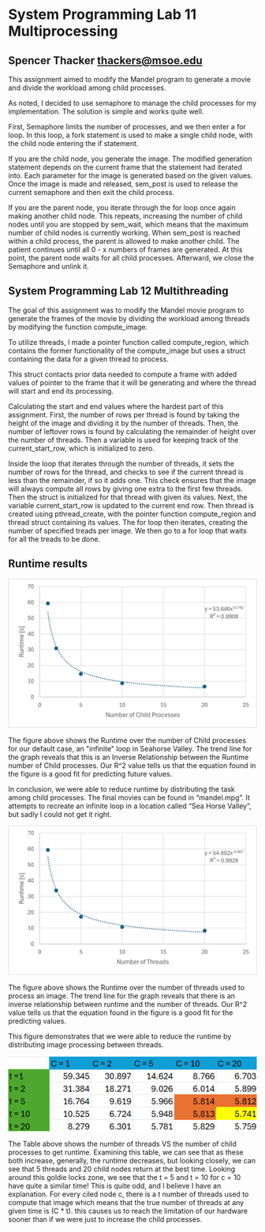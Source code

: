 # System Programming Lab 11 Multiprocessing
## Spencer Thacker <thackers@msoe.edu>

This assignment aimed to modify the Mandel program to generate a movie and divide the workload among child processes.


As noted, I decided to use semaphore to manage the child processes for my implementation. The solution is simple and works quite well.


First, Semaphore limits the number of processes, and we then enter a for loop. In this loop, a fork statement is used to make a single child node, with the child node entering the if statement.


If you are the child node, you generate the image. The modified generation statement depends on the current frame that the statement had iterated into. Each parameter for the image is generated based on the given values. Once the image is made and released, sem_post is used to release the current semaphore and then exit the child process.


If you are the parent node, you iterate through the for loop once again making another child node. This repeats, increasing the number of child nodes until you are stopped by sem_wait, which means that the maximum number of child nodes is currently working. When sem_post is reached within a child process, the parent is allowed to make another child. The patient continues until all 0 - x numbers of frames are generated. At this point, the parent node waits for all child processes. Afterward, we close the Semaphore and unlink it.


## System Programming Lab 12  Multithreading

The goal of this assignment was to modify the Mandel movie program to generate the frames of the movie by dividing the workload among threads by modifying the function compute_image.


To utilize threads, I made a pointer function called compute_region, which contains the former functionality of the compute_image but uses a struct containing the data for a given thread to process.


This struct contacts prior data needed to compute a frame with added values of pointer to the frame that it will be generating and where the thread will start and end its processing.


Calculating the start and end values where the hardest part of this assignment. First, the number of rows per thread is found by taking the height of the image and dividing it by the number of threads. Then, the number of leftover rows is found by calculating the remainder of height over the number of threads.
Then a variable is used for keeping track of the current_start_row, which is initialized to zero.

Inside the loop that iterates through the number of threads, it sets the number of rows for the thread, and checks to see if the current thread is less than the remainder, if so it adds one. This check ensures that the image will always compute all rows by giving one extra to the first few threads.
Then the struct is initialized for that thread with given its values. Next, the variable current_start_row is updated to the current end row. Then thread is created using pthread_create, with the pointer function compute_region and thread struct containing its values. The for loop then iterates, creating the number of specified treads per image.
We then go to a for loop that waits for all the treads to be done.

## Runtime results
![Alt text](Runtime_Vs_Child_Processes.png)


The figure above shows the Runtime over the number of Child processes for our default case, an "infinite" loop in Seahorse Valley. The trend line for the graph reveals that this is an Inverse Relationship between the Runtime number of Child processes. Our R^2 value tells us that the equation found in the figure is a good fit for predicting future values.

In conclusion, we were able to reduce runtime by distributing the task among child processes. The final movies can be found in “mandel.mpg”. It attempts to recreate an infinite loop in a location called “Sea Horse Valley”, but sadly I could not get it right.

![Alt text](Runtime_Vs_Threads.png)

The figure above shows the Runtime over the number of threads used to process an image. The trend line for the graph reveals that there is an inverse relationship between runtime and the number of threads. Our R^2 value tells us that the equation found in the figure is a good fit for the predicting values.

This figure demonstrates that we were able to reduce the runtime by distributing image processing between threads.

![Alt text](Threads_Vs_Child_Processes.png)

The Table above shows the number of threads VS the number of child processes to get runtime. 
Examining this table, we can see that as these both increase, generally, the runtime decreases, but looking closely, we can see that 5 threads and 20 child nodes return at the best time. Looking around this goldie locks zone, we see that the t = 5 and t = 10 for c = 10 have quite a similar time! This is quite odd, and I believe I have an explanation. For every ciled node c, there is a t number of threads used to compute that image which means that the true number of threads at any given time is (C * t). this causes us to reach the limitation of our hardware sooner than if we were just to increase the child processes. 








